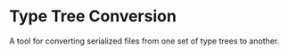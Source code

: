 # Type Tree Conversion

A tool for converting serialized files from one set of type trees to another.